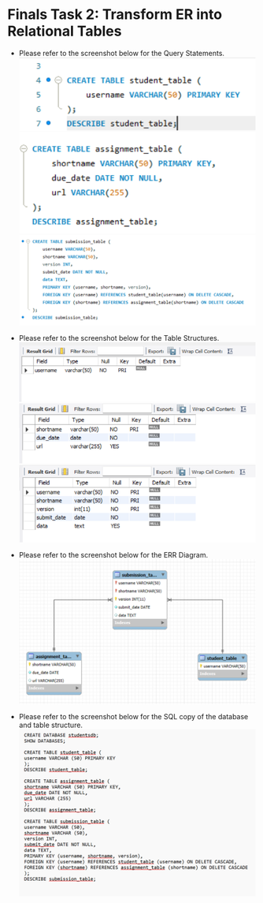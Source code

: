 # Finals Task 2: Transform ER into Relational Tables
- Please refer to the screenshot below for the Query Statements.
![Sample Output](images/query1.png)
![Sample Output](images/query2.png)
![Sample Output](images/query3.png)

- Please refer to the screenshot below for the Table Structures.
![Sample Output](images/table1.png)
![Sample Output](images/table2.png)
![Sample Output](images/table3.png)

- Please refer to the screenshot below for the ERR Diagram.
![Sample Output](images/task2diagram.png)

- Please refer to the screenshot below for the SQL copy of the database and table structure.
![Sample Output](images/SQLcode2.png)
